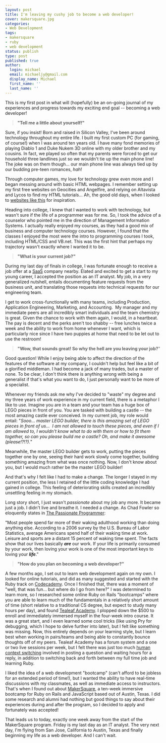 ```yaml
---
layout: post
title: I'm leaving my cushy job to become a web developer!
cover: makersquare.jpg
categories:
- Web Development
tags:
- makersquare
- ruby
- web development
status: publish
type: post
published: true
author:
  login: michael
  email: michaeljy@gmail.com
  display_name: Michael
  first_name: ''
  last_name: ''
---
```

This is my first post in what will (hopefully) be an on-going journal of my experiences and progress towards my exciting end goal -- becoming a web developer!

> **"Tell me a little about yourself!"**

Sure, if you insist! Born and raised in Silicon Valley, I've been around
technology throughout my entire life. I built my first custom PC (for gaming,
of course!) when I was around ten years old. I have many fond memories of
playing Diablo 1 and Duke Nukem 3D online with my older brother and my
cousins. In fact, we played so often that my parents were forced to get our
household three landlines just so we wouldn't tie up the main phone line! The
joke was on them though... our main phone line was always tied up by our
budding pre-teen romances, _hah_!

Through computer games, my love for technology grew even more and I began
messing around with basic HTML webpages. I remember setting up my first free
websites on Geocities and Angelfire, and relying on Altavista and Lycos to
find my HTML tutorials... Ah, the good old days, when I looked to [websites
like this](http://www2.warnerbros.com/spacejam/movie/jam.htm) for inspiration.

Heading into college, I knew that I wanted to work with technology, but wasn't
sure if the life of a programmer was for me. So, I took the advice of a
counselor who pointed me in the direction of Management Information Systems. I
actually really enjoyed my courses, as they had a good mix of business and
computer technology courses. However, I found that the classes I enjoyed the
most were the intro to programming courses I took, including HTML/CSS and
VB.net. This was the first hint that perhaps my trajectory wasn't exactly
where I wanted it to be.

> **"What is your current job?"**

During my last day of finals in college, I was fortunate enough to receive a
job offer at a [SaaS](http://en.wikipedia.org/wiki/Software_as_a_service)
company nearby. Elated and excited to get a start to my young career, I
accepted the position as an IT analyst. My job, in a very generalized
nutshell, entails documenting feature requests from the business unit, and
translating those requests into technical requests for our engineering team.

I get to work cross-functionally with many teams, including Production,
Application Engineering, Marketing, and Accounting.  My manager and my
immediate peers are all incredibly smart individuals and the team chemistry is
great. Given the chance to work with them again, I would, in a heartbeat. The
pay is decent and the perks aren't too shabby -- free lunches twice a week and
the ability to work from home whenever I want, which is particularly nice
since I have two puppies at home that need to be let out to use the restroom!

> **"Wow, that sounds great! So why the hell are you leaving your job?**"

Good question! While I enjoy being able to affect the direction of the
features of the software at my company, I couldn't help but feel like a bit of
a glorified middleman. I had become a jack of many trades, but a master of
none. To be clear, I don't think there is anything wrong with being a
generalist if that's what you want to do, I just personally want to be more of
a specialist.

Whenever my friends ask me why I've decided to "waste" my degree and my three
years of work experience in my current field, there is a metaphor I like to
use. Imagine you are in a team and your team has a huge box of LEGO pieces in
front of you. You are tasked with building a castle -- the most amazing castle
ever conceived. In my current job, my role would entail: "_Sooo... master LEGO
builder, there is this amazing set of LEGO pieces in front of us...  I am not
allowed to touch these pieces, and even if I am allowed to, I wouldn't know
what to do with them or how to fit them together, so can you please build me a
castle? Oh, and make it awesome (please!?!?)._"

Meanwhile, the master LEGO builder gets to work, putting the pieces together
one by one, seeing their hard work slowly come together, building something
amazing from what was once nothing. Now, I don't know about you, but I would
much rather be the master LEGO builder!

And that's why I felt like I had to make a change. The longer I stayed in my
current position, the less I retained of the little coding knowledge I had
gained in college. This feeling of deteriorating skills created an incredibly
unsettling feeling in my stomach.

Long story short, I just wasn't _passionate_ about my job any more. It became
just a job. I didn't live and breathe it. I needed a change. As Chad Fowler so
eloquently states in [The Passionate Programmer](http://amzn.com/B00AYQNR5U):

"Most people spend far more of their waking adulthood working than doing
anything else. According to a 2006 survey by the U.S. Bureau of Labor
Statistics, average Americans spend half of their waking time at work. Leisure
and sports are a distant 15 percent of waking time spent. The facts show that
our lives basically **_are_** our work. If your life is primarily consumed by
your work, then loving your work is one of the most important keys to loving
your **_life_**."

> **"How do you plan on becoming a web developer?"**

A few months ago, I set out to learn web development again on my own. I looked
for online tutorials, and did as many suggested and started with the Ruby
track on [Codecademy](http://codecademy.com/). Once I finished that, there was
a moment of "well, that was fun... but where do I go from here?" I was
determined to learn more, so I researched some online Ruby on Rails
"bootcamps" where you are able to learn much of the fundamentals in a
relatively short amount of time (short relative to a traditional CS degree,
but expect to study many hours per day), and found [Tealeaf
Academy](https://www.gotealeaf.com/). I plopped down the $500 to enroll and
immediately immersed myself in the four-week intro course. It was a great
start, and I even learned some cool tricks (like using Pry for debugging,
which I hope to delve further into later), but I felt like something was
missing. Now, this entirely depends on your learning style, but I learn best
when working in pairs/teams and being able to constantly bounce thoughts off
of my peers. Tealeaf Academy has a forum system and a one or two live sessions
per week, but I felt there was just too much [human context
switching](http://en.wikipedia.org/wiki/Human_multitasking) involved in
posting a question and waiting hours for a reply, in addition to switching
back and forth between my full time job and learning Ruby.

I liked the idea of a web development "bootcamp" (can't afford to be jobless
for an extended period of time!), but I wanted the ability to have real-time
discussions with my classmates, as well as immediate access to instructors.
That's when I found out about [MakerSquare](http://www.themakersquare.com/), a
ten-week immersive bootcamp for Ruby on Rails and JavaScript based out of
Austin, Texas. I did some research and alumni had nothing but good things to
say about their experiences during and after the program, so I decided to
apply and fortunately was accepted!

That leads us to today, exactly one week away from the start of the
MakerSquare program. Friday is my last day as an IT analyst. The very next
day, I'm flying from San Jose, California to Austin, Texas and finally
beginning my life as a web developer. And I can't wait.

